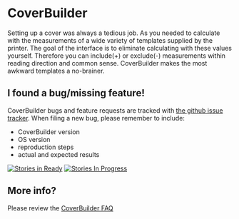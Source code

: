CoverBuilder
============

Setting up a cover was always a tedious job. As you needed to calculate with the measurements of a wide variety of templates supplied by the printer. The goal of the interface is to eliminate calculating with these values yourself. Therefore you can include(+) or exclude(-) measurements within reading direction and common sense. CoverBuilder makes the most awkward templates a no-brainer.


I found a bug/missing feature!
------------------------------

CoverBuilder bugs and feature requests are tracked with [the github issue tracker](https://github.com/GitBruno/CoverBuilder/issues).
When filing a new bug, please remember to include:

* CoverBuilder version
* OS version
* reproduction steps
* actual and expected results

[![Stories in Ready](https://badge.waffle.io/GitBruno/CoverBuilder.png?label=ready&title=Ready)](https://waffle.io/GitBruno/CoverBuilder)
[![Stories In Progress](https://badge.waffle.io/GitBruno/CoverBuilder.png?label=waffle%3Ain%20progress&title=In%20Progress)](https://waffle.io/GitBruno/CoverBuilder)


More info?
---------

Please review the [CoverBuilder FAQ](http://coverbuilder.brunoherfst.com/faq/)
